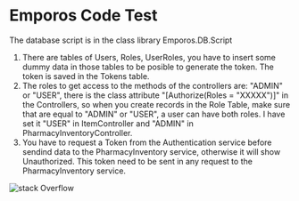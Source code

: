 # Emporos Code Test
The database script is in the class library Emporos.DB.Script

1. There are tables of Users, Roles, UserRoles, you have to insert some dummy data in those tables to be posible to generate the token. The token is saved in the Tokens table.
2. The roles to get access to the methods of the controllers are: "ADMIN" or "USER", there is the class attribute "[Authorize(Roles = "XXXXX")]" in the Controllers, so when you create records in the Role Table, make sure that are equal to "ADMIN" or "USER", a user can have both roles. I have set it "USER" in ItemController and "ADMIN" in PharmacyInventoryController.
3. You have to request a Token from the Authentication service before sendind data to the PharmacyInventory service, otherwise it will show Unauthorized. This token need to be sent in any request to the PharmacyInventory service.

![stack Overflow](https://www.dropbox.com/s/eza4apykiwjopie/arquitecture.png)
